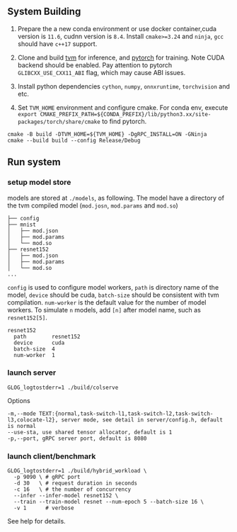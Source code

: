 ## System Building 

1. Prepare the a new conda environment or use docker container,cuda version is `11.6`, cudnn version is `8.4`. Install `cmake>=3.24` and `ninja`, `gcc` should have `c++17` support.

 
2. Clone and build [tvm](https://ipads.se.sjtu.edu.cn:1312/infer-train/tvm) for inference, and [pytorch](https://ipads.se.sjtu.edu.cn:1312/infer-train/pytorch) for training. Note CUDA backend should be enabled. Pay attention to pytorch `GLIBCXX_USE_CXX11_ABI` flag, which may cause ABI issues. 

3. Install python dependencies `cython`, `numpy`, `onnxruntime`, `torchvision` and etc.

4. Set `TVM_HOME` environment and configure cmake. For conda env, execute `export CMAKE_PREFIX_PATH=${CONDA_PREFIX}/lib/python3.xx/site-packages/torch/share/cmake` to find pytorch.

```
cmake -B build -DTVM_HOME=${TVM_HOME} -DgRPC_INSTALL=ON -GNinja
cmake --build build --config Release/Debug
```

## Run system

### setup model store

models are stored at `./models`, as following. The model have a directory of the tvm compiled model (`mod.josn`, `mod.params` and `mod.so`)

```
├── config
├── mnist
│   ├── mod.json
│   ├── mod.params
│   └── mod.so
├── resnet152
│   ├── mod.json
│   ├── mod.params
│   └── mod.so
...
```

`config` is used to configure model workers, `path` is directory name of the model, `device` should be cuda, `batch-size` should be consistent with tvm compilation. `num-worker` is the default value for the number of model workers. To simulate `n` models, add `[n]` after model name, such as `resnet152[5]`.

```
resnet152
  path        resnet152
  device      cuda
  batch-size  4
  num-worker  1
```

### launch server

```
GLOG_logtostderr=1 ./build/colserve
```

Options
```
-m,--mode TEXT:{normal,task-switch-l1,task-switch-l2,task-switch-l3,colocate-l2}, server mode, see detail in server/config.h, default is normal
--use-sta, use shared tensor allocator, default is 1           
-p,--port, gRPC server port, default is 8080
```


### launch client/benchmark

```
GLOG_logtostderr=1 ./build/hybrid_workload \
  -p 9090 \ # gRPC port
  -d 30   \ # request duration in seconds
  -c 16   \ # the number of concurrency
  --infer --infer-model resnet152 \
  --train --train-model resnet --num-epoch 5 --batch-size 16 \
  -v 1      # verbose
```

See help for details.
